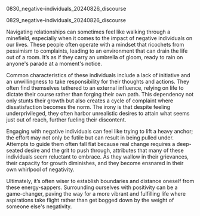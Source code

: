 
0830_negative-individuals_20240826_discourse


0829_negative-individuals_20240826_discourse

Navigating relationships can sometimes feel like walking through a minefield, especially when it comes to the impact of negative individuals on our lives. These people often operate with a mindset that ricochets from pessimism to complaints, leading to an environment that can drain the life out of a room. It’s as if they carry an umbrella of gloom, ready to rain on anyone's parade at a moment's notice.

Common characteristics of these individuals include a lack of initiative and an unwillingness to take responsibility for their thoughts and actions. They often find themselves tethered to an external influence, relying on life to dictate their course rather than forging their own path. This dependency not only stunts their growth but also creates a cycle of complaint where dissatisfaction becomes the norm. The irony is that despite feeling underprivileged, they often harbor unrealistic desires to attain what seems just out of reach, further fueling their discontent.

Engaging with negative individuals can feel like trying to lift a heavy anchor; the effort may not only be futile but can result in being pulled under. Attempts to guide them often fall flat because real change requires a deep-seated desire and the grit to push through, attributes that many of these individuals seem reluctant to embrace. As they wallow in their grievances, their capacity for growth diminishes, and they become ensnared in their own whirlpool of negativity.

Ultimately, it’s often wiser to establish boundaries and distance oneself from these energy-sappers. Surrounding ourselves with positivity can be a game-changer, paving the way for a more vibrant and fulfilling life where aspirations take flight rather than get bogged down by the weight of someone else's negativity.